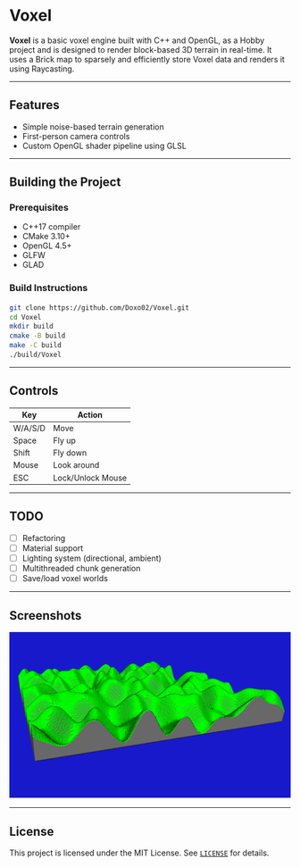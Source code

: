 # Voxel

**Voxel** is a basic voxel engine built with C++ and OpenGL, as a Hobby project and is designed to render block-based 3D terrain in real-time. It uses a Brick map to sparsely and efficiently store Voxel data and renders it using Raycasting.

---

## Features

- Simple noise-based terrain generation
- First-person camera controls
- Custom OpenGL shader pipeline using GLSL

---

## Building the Project

### Prerequisites

- C++17 compiler
- CMake 3.10+
- OpenGL 4.5+
- GLFW
- GLAD

### Build Instructions

```bash
git clone https://github.com/Doxo02/Voxel.git
cd Voxel
mkdir build
cmake -B build
make -C build
./build/Voxel
```

---

## Controls

| Key     | Action            |
|---------|-------------------|
| W/A/S/D | Move              |
| Space   | Fly up            |
| Shift   | Fly down          |
| Mouse   | Look around       |
| ESC     | Lock/Unlock Mouse |

---

## TODO

- [ ] Refactoring
- [ ] Material support
- [ ] Lighting system (directional, ambient)
- [ ] Multithreaded chunk generation
- [ ] Save/load voxel worlds

---

## Screenshots

![image](screenshots/Basic%20terrain.png)

---

## License

This project is licensed under the MIT License. See [`LICENSE`](./LICENSE) for details.
